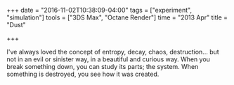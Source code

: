 +++
date = "2016-11-02T10:38:09-04:00"
tags = ["experiment", "simulation"]
tools = ["3DS Max", "Octane Render"]
time = "2013 Apr"
title = "Dust"

+++

I've always loved the concept of entropy, decay, chaos, destruction... but not in an evil or sinister way, in a beautiful and curious way. When you break something down, you can study its parts; the system. When something is destroyed, you see how it was created.
